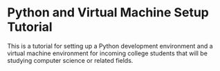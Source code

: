 # Python and Virtual Machine Setup Tutorial
This is a tutorial for setting up a Python development environment and a virtual machine environment for incoming college students that will be studying computer science or related fields.
